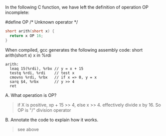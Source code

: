 In the following C function, we have left the definition of operation OP incomplete:

#define OP /* Unknown operator */

```c
short arith(short x) {
  return x OP 16;
}
```

When compiled, gcc generates the following assembly code:
  short arith(short x)
  x in %rdi

```assembly
arith:
  leaq 15(%rdi), %rbx // y = x + 15
  testq %rdi, %rdi    // test x
  cmovns %rdi, %rbx   // if x => 0, y = x
  sarq $4, %rbx       // y >> 4 
  ret
```

A. What operation is OP?
> if X is positive, xp + 15 >> 4, else x >> 4. effectively divide x by 16. So OP
> is "/" division operator

B. Annotate the code to explain how it works.
> see above